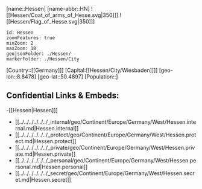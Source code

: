 ﻿---
location: [50.4897,8.8478]
type: State
SpocWebEntityId: 36017
isDeleted: false
Confidential: public
tags:
- geo/State

---
[name::Hessen]
[name-abbr::HN]
![[Hessen/Coat_of_arms_of_Hesse.svg|350]]]
![[Hessen/Flag_of_Hesse.svg|350]]]

```leaflet
id: Hessen
zoomFeatures: true 
minZoom: 2 
maxZoom: 18
geojsonFolder: ./Hessen/
markerFolder: ./Hessen/City
```

[Country::[[Germany]]]
[Capital:[[Hessen/City/Wiesbaden]]]]
[geo-lon::8.8478]
[geo-lat::50.4897]
[Population::]



## Confidential Links & Embeds: 
-[[Hessen|Hessen]]] 
- [[../../../../../../_internal/geo/Continent/Europe/Germany/West/Hessen.internal.md|Hessen.internal]] 
- [[../../../../../../_protect/geo/Continent/Europe/Germany/West/Hessen.protect.md|Hessen.protect]] 
- [[../../../../../../_private/geo/Continent/Europe/Germany/West/Hessen.private.md|Hessen.private]] 
- [[../../../../../../_personal/geo/Continent/Europe/Germany/West/Hessen.personal.md|Hessen.personal]] 
- [[../../../../../../_secret/geo/Continent/Europe/Germany/West/Hessen.secret.md|Hessen.secret]] 
